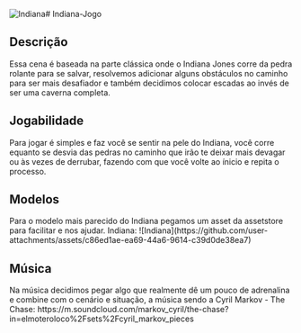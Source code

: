 ![Indiana](https://github.com/user-attachments/assets/3e942dc5-2d61-423e-a0fa-9603c85828b3)# Indiana-Jogo

<h2>Descrição</h2>
<p>Essa cena é baseada na parte clássica onde o Indiana Jones corre da pedra rolante para se salvar, resolvemos adicionar alguns obstáculos no caminho para ser mais desafiador e também decidimos colocar escadas ao invés de ser uma caverna completa.</p>

<h2>Jogabilidade</h2>
<p>Para jogar é simples e faz você se sentir na pele do Indiana, você corre equanto se desvia das pedras no caminho que irão te deixar mais devagar ou às vezes de derrubar, fazendo com que você volte ao ínicio e repita o processo.</p>

<h2>Modelos</h2>
<p>Para o modelo mais parecido do Indiana pegamos um asset da assetstore para facilitar e nos ajudar.
Indiana: ![Indiana](https://github.com/user-attachments/assets/c86ed1ae-ea69-44a6-9614-c39d0de38ea7)

 </p>

<h2>Música</h2>
<p>Na música decidimos pegar algo que realmente dê um pouco de adrenalina e combine com o cenário e situação, a música sendo a Cyril Markov - The Chase:  https://m.soundcloud.com/markov_cyril/the-chase?in=elmoteroloco%2Fsets%2Fcyril_markov_pieces</p>
